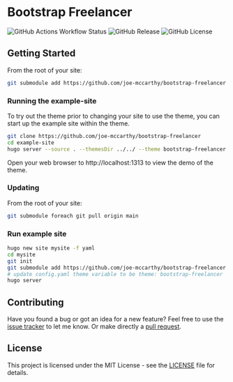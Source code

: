 # Bootstrap Freelancer

![GitHub Actions Workflow Status](https://img.shields.io/github/actions/workflow/status/joe-mccarthy/bootstrap-freelancer/deploy-example.yml?branch=main&style=for-the-badge)
![GitHub Release](https://img.shields.io/github/v/release/joe-mccarthy/bootstrap-freelancer?sort=semver&style=for-the-badge)
![GitHub License](https://img.shields.io/github/license/joe-mccarthy/bootstrap-freelancer?style=for-the-badge)

## Getting Started

From the root of your site:

```bash
git submodule add https://github.com/joe-mccarthy/bootstrap-freelancer themes/bootstrap-freelancer
```

### Running the example-site

To try out the theme prior to changing your site to use the theme, you can start up the example site within the theme.

```bash
git clone https://github.com/joe-mccarthy/bootstrap-freelancer
cd example-site
hugo server --source . --themesDir ../../ --theme bootstrap-freelancer
```

Open your web browser to http://localhost:1313 to view the demo of the theme.

### Updating

From the root of your site:

```bash
git submodule foreach git pull origin main
```

### Run example site

```bash
hugo new site mysite -f yaml
cd mysite
git init
git submodule add https://github.com/joe-mccarthy/bootstrap-freelancer themes/bootstrap-freelancer
# update config.yaml theme variable to be theme: bootstrap-freelancer
hugo server
```
## Contributing

Have you found a bug or got an idea for a new feature? Feel free to use the [issue tracker](https://github.com/joe-mccarthy/bootstrap-freelancer/issues) to let me know. Or make directly a [pull request](https://github.com/joe-mccarthy/bootstrap-freelancer/pulls).

## License

This project is licensed under the MIT License - see the [LICENSE](LICENSE) file for details.